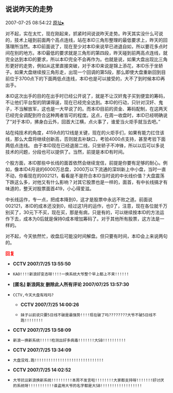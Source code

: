 ## 说说昨天的走势
2007-07-25 08:54:22
[原址▸](http://www.fxgan.com/chan_time/2007_07_12/615.htm)


对不起，实在太忙，现在刚起来，抓紧时间说说昨天走势。昨天其实没什么可说的，技术上碰到前面两个高点连线，站在本ID三角形整理的最低要求上，昨天的回落理所当然。本ID前面说了，现在至少对本ID来说早已进退自如，所以要花多点时间在别的地方。本ID最低的要求就是三角形的第四段，昨天碰到前两高点连线，就完全达到本ID的要求，所以本ID完全不会再作为。也就是说，如果大盘出现比三角形更好的走势，例如从这里直接突破，对于本ID来说是锦上添花，本ID乐于坐轿子。如果大盘继续按三角形走，出现一个回调的第5段，那么即使大盘重新回到目前位于3700点下的下面两低点连线，本ID也是可以接受的，大不了到时候本ID再出手。

本ID这次出手的目的在出手时已经公开说了，就是不让汉奸鬼子买到便宜的筹码，不让他们平台型的阴谋得逞，现在已经完全达到。本ID的行动，只针对汉奸、鬼子，不当解放军，这也是一大早说了的。而本ID目前的资金、筹码配制，在这两天已经完全调配到符合这种两者皆可的程度。这点，在周一收盘时，本ID已经明确说了“对于本ID，拂身白云外，回首大江横，点火事了，谁爱当火炬手就当去吧。”

站在纯技术的角度，4159点的12线是关键，现在的火炬手们，如果有能力扛住该线，那么大盘将继续创新高，否则就去补缺口，考验4000点支持，甚至考验下面两低点连线。 由于本ID现在已经退居二线，只坐轿子不冲锋，所以以后可以多说技术的问题，分段也可以提供了。当然，前提是本ID有时间。

个股方面，本ID那些中长线的面首依然会继续宠信，前提是你要有足够的耐心。例如，像本ID4月说的6000万总盘，2000万以下流通的深圳新上中小盘，当时一直不动，你看现在的002121，看看是不是符合本ID当时说的中长线价值？大盘震荡下跌这么多，对他又有什么影响？对其它股票也是一样的，面首，有中长线搞才有味道的，整天对股票面首419，小心得爱滋。

中长线运作，专一点，把成本降到0，这才是股票中永远不败之道。前面说002121，本ID的成本还没到0，经过这1月的运作，也0了，注意，现在各位就千万别买了，30元下不买，现在买，那是有病，只是有的，可以继续按本ID的方法运作下去，成本为0后就是保持0成本增加筹码了。对于其他所有股票，这方法是一样的。

对不起，今天依然忙，收盘后可能没时间解盘。但只要有时间，本ID会上来说两句的。




<font color='red'>**回复**</font>


- **CCTV 2007/7/25 13:55:50**
- ```
  KAO!!!!新浪好变态呀!!!!一换系统大爷整个早上都上不来!!!!!!
  ```
- **[匿名] 新浪网友 删除此人所有评论  2007/07/25 13:57:30**
- ```
  CCTV,今天大盘有戏吗?
  ```
   - **CCTV 2007/7/25 14:00:26**
   - ```
     妹子以前说只要5日线不破是最强势!!!!现在破了吗????????大爷不破5日线不跑!!!!!!!!
     ```
- **CCTV 2007/7/25 13:58:09**
- ```
  新浪一换新系统!!!!!检测出好多病毒!!!!!!!大SB!!!!!!!!!!
  ```
- **CCTV 2007/7/25 13:34:09**
- ```
  大盘没戏.跑!!!!!!!!!!!!!!!!!!!!!!!!!!!!!!
  ```
- **CCTV 2007/7/25 14:02:52**
- ```
  大爷抗议新浪换新系统!!!!!!!!!本周不发言啦!!!!!!!!大家都支持呀!!!!!!!好讨厌的系统呀!!!!!!!!!!!谁盗用大爷的名字都是大SB!!!!!!!!!!!!!!!!!!
  ```
